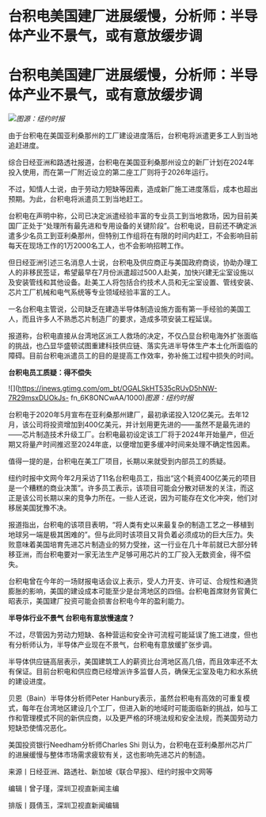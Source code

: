 # 台积电美国建厂进展缓慢，分析师：半导体产业不景气，或有意放缓步调

# 台积电美国建厂进展缓慢，分析师：半导体产业不景气，或有意放缓步调

![](https://inews.gtimg.com/om_bt/OpcYPAv2UjWZF6UXN0N5NnafMQAvUtNo_Yn9OYQofvmjQAA/1000)_图源：纽约时报_

由于台积电在美国亚利桑那州的工厂建设进度落后，台积电将派遣更多工人到当地追赶进度。

综合日经亚洲和路透社报道，台积电在美国亚利桑那州设立的新厂计划在2024年投入使用，而在第一厂附近设立的第二座工厂则将于2026年运行。

不过，知情人士说，由于劳动力短缺等因素，造成新厂施工进度落后，成本也超出预期。为此，台积电将派遣员工到当地赶工。

台积电在声明中称，公司已决定派遣经验丰富的专业员工到当地救场，因为目前美国厂正处于“处理所有最先进和专用设备的关键阶段”。台积电说，目前还不确定派遣多少名员工到亚利桑那州，但特别工作组将在有限的时间内赶工，不会影响目前每天在现场工作的1万2000名工人，也不会影响招聘工作。

但日经亚洲引述三名消息人士说，台积电及供应商正与美国政府商谈，协助办理工人的非移民签证，希望最早在7月份派遣超过500人赴美，加快兴建无尘室设施以及安装管线和其他设备。赴美工人将包括合约技术人员和无尘室设置、管线安装、芯片工厂机械和电气系统等专业领域经验丰富的工人。

一名台积电主管说，公司缺乏在建造半导体制造设施方面有第一手经验的美国工人，而且许多人不熟悉芯片制造厂的要求，造成多项安装工程延误。

报道称，台积电直接从台湾地区派工人救场的决定，不仅凸显台积电海外扩张面临的挑战，也凸显华盛顿试图重建科技供应链、落实先进半导体生产本土化所面临的障碍。目前台积电派遣员工的目的是提高工作效率，弥补施工过程中损失的时间。

**台积电员工质疑：得不偿失**

![](https://inews.gtimg.com/om_bt/OGALSkHT535cRUvD5hNW-7R29msxDUOkJs-
fn_6K8ONCwAA/1000)_图源：纽约时报_

台积电于2020年5月宣布在亚利桑那州建厂，最初承诺投入120亿美元。去年12月，该公司将投资增加到400亿美元，并计划用更先进的——虽然不是最先进的——芯片制造技术升级工厂。台积电最初设定该工厂将于2024年开始量产，但近期又将量产时间推迟至2024年底，以便增加更多缓冲时间来处理不确定性因素。

值得一提的是，台积电在美工厂项目，长期以来就受到内部员工的质疑。

纽约时报中文网今年2月采访了11名台积电员工，指出“这个耗资400亿美元的项目是一个糟糕的商业决策”。许多员工表示，该项目可能会分散对研发的关注，而这正是该公司长期以来的竞争力所在。一些人还说，因为可能存在文化冲突，他们对移居美国犹豫不决。

报道指出，台积电的该项目表明，“将人类有史以来最复杂的制造工艺之一移植到地球另一端是极其困难的”。但与此同时该项目又背负着必须成功的巨大压力。失败意味着美国培育先进芯片制造业的努力受挫，这一行业在几十年前就已大部分转移亚洲，而台积电要对一家无法生产足够可用芯片的工厂投入无数资金，得不偿失。

台积电曾在今年的一场财报电话会议上表示，受人力开支、许可证、合规性和通货膨胀的影响，美国的建设成本可能至少是台湾地区的四倍。台积电首席财务官黄仁昭表示，美国建厂投资可能会损害台积电今年的盈利能力。

**半导体行业不景气 台积电有意放慢速度？**

不过，尽管因为劳动力短缺、各种营运和安全许可流程可能延误了施工进度，但也有分析师认为，半导体产业现在不景气，台积电有意放缓扩张步调。

半导体供应链高层表示，美国建筑工人的薪资比台湾地区高几倍，而且效率还不太有保证。目前台积电和供应商已经增派许多监督人员，确保无尘室及电力和水系统的建设进度。

贝恩（Bain）半导体分析师Peter
Hanbury表示，虽然台积电有高效的可重复模式，每年在台湾地区建设几个工厂，但进入新的地域时可能面临新的挑战，如与工作和管理模式不同的新供应商，以及更严格的环境法规和安全法规，而美国劳动力短缺恐使情况恶化。

美国投资银行Needham分析师Charles Shi 则认为，台积电在亚利桑那州芯片厂的进展缓慢与整体市场需求疲软有关，这也影响先进芯片的制造。

来源丨日经亚洲、路透社、新加坡《联合早报》、纽约时报中文网等

编辑丨曾子瑾，深圳卫视直新闻主编

排版丨聂倩玉，深圳卫视直新闻编辑

